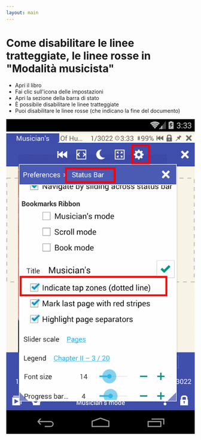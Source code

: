 ```yaml
---
layout: main
---
```


# Come disabilitare le linee tratteggiate, le linee rosse in &quot;Modalità musicista&quot;

* Apri il libro
* Fai clic sull'icona delle impostazioni
* Apri la sezione della barra di stato
* È possibile disabilitare le linee tratteggiate
* Puoi disabilitare le linee rosse (che indicano la fine del documento)


![disable dashed lines](1.png)
